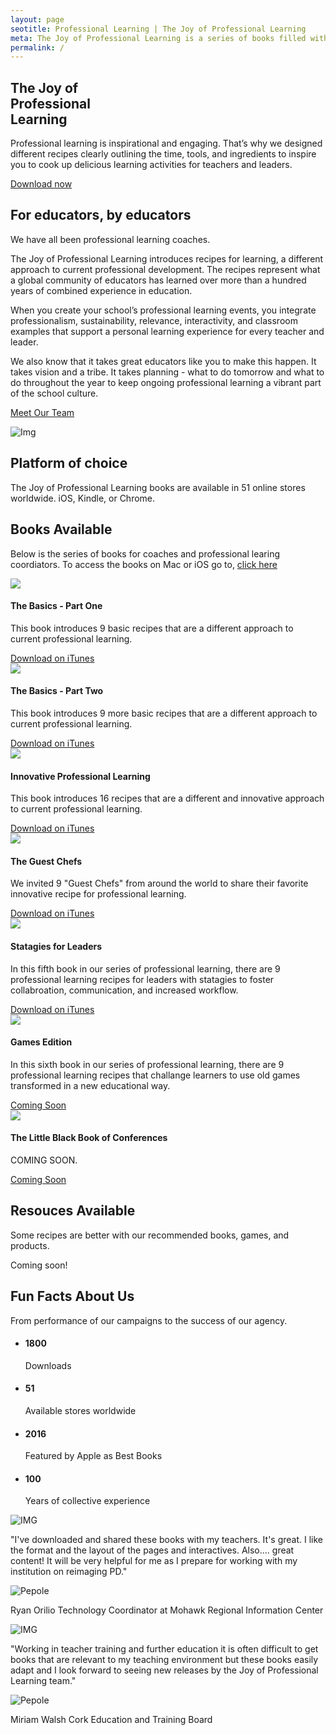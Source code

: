 ```yaml
---
layout: page
seotitle: Professional Learning | The Joy of Professional Learning
meta: The Joy of Professional Learning is a series of books filled with innovative recipes to enhance professional learning experiences. 
permalink: /
---
```


<!-- Slider Start -->
<section id="slider">
  <div class="container">
    <div class="row">
      <div class="col-md-10 col-md-offset-2">
        <div class="block">
          <h1 class="animated fadeInUp"> The Joy of<br>Professional<br>Learning</h1>
          <p class="animated fadeInUp">Professional learning is inspirational and engaging. That’s why we designed different recipes clearly outlining the time, tools, and ingredients to inspire you to cook up delicious learning activities for teachers and leaders.</p>
          <p class="animated fadeInUp"><a href="https://itunes.apple.com/us/author/christine-klynen/id1155095017?mt=11">Download now</a></p>
        </div>
      </div>
    </div>
  </div>
</section>
<!-- Wrapper Start -->
<section id="intro">
  <div class="container">
    <div class="row">
      <div class="col-md-7 col-sm-12">
        <div class="block">
          <div class="section-title">
            <h2>For educators, by educators</h2>
            <p>We have all been professional learning coaches.</p>
          </div>
          <p>The Joy of Professional Learning introduces recipes for learning, a different approach to current professional development. The recipes represent what a global community of educators has learned over more than a hundred years of combined experience in education.</p>
          <p>When you create your school’s professional learning events, you integrate professionalism, sustainability, relevance, interactivity, and classroom examples that support a personal learning experience for every teacher and leader.</p>
          <p>We also know that it takes great educators like you to make this happen. It takes vision and a tribe. It takes planning - what to do tomorrow and what to do throughout the year to keep ongoing professional learning a vibrant part of the school culture.</p>
        </div>
        <p><a href="/about/">Meet Our Team</a></p>
      </div><!-- .col-md-7 close -->
      <div class="col-md-5 col-sm-12">
        <div class="block">
          <img src="img/Logo Guests.png" alt="Img">
        </div>
      </div><!-- .col-md-5 close -->
    </div>
  </div>
</section>

<section id="feature">
  <div class="container">
    <div class="row">
      <div class="col-md-6 col-md-offset-6">
        <h2>Platform of choice</h2>
        <p>The Joy of Professional Learning books are available in 51 online stores worldwide. iOS, Kindle, or Chrome. </p>
      </div>
    </div>
  </div>
</section>

<!-- Service Start -->
<section id="service">
  <div class="container">
    <div class="row">
      <div class="section-title">
        <h2>Books Available</h2>
        <p>Below is the series of books for coaches and professional learing coordiators. To access the books on Mac or iOS go to, <a href="https://itunes.apple.com/us/author/christine-klynen/id1155095017?mt=11">click here</a></p>
      </div>
    </div>
    <div class="row ">
      <div class="col-sm-6 col-md-3">
        <div class="service-item">
          <img src="img/joy-professional-learning-basics-v1.png" />
          <h4>The Basics - Part One</h4>
          <p>This book introduces 9 basic recipes that are a different approach to current professional learning.</p>
          <a class="btn btn-view-works" href="https://itunes.apple.com/us/book/the-joy-of-professional-learning-the-basics-part-one/id1164710031?mt=11">Download on iTunes</a>
        </div>
      </div>
      <div class="col-sm-6 col-md-3">
        <div class="service-item">
          <img src="img/joy-professional-learning-basics-v2.png" />
          <h4>The Basics - Part Two</h4>
          <p>This book introduces 9 more basic recipes that are a different approach to current professional learning.</p>
          <a class="btn btn-view-works" href="https://itunes.apple.com/us/book/the-joy-of-professional-learning-the-basics-part-two/id1175094462?mt=11">Download on iTunes</a>
        </div>
      </div>
      <div class="col-sm-6 col-md-3">
        <div class="service-item">
          <img src="img/joy-professional-learning-innovative.png" />
          <h4>Innovative Professional Learning</h4>
          <p>This book introduces 16 recipes that are a different and innovative approach to current professional learning.</p>
          <a class="btn btn-view-works" href="https://itunes.apple.com/us/book/the-joy-of-professional-learning/id1155093835?mt=11">Download on iTunes</a>
        </div>
      </div>
      <div class="col-sm-6 col-md-3">
        <div class="service-item">
          <img src="img/Cover Guest Chefs.png" />
          <h4>The Guest Chefs</h4>
          <p> We invited 9 "Guest Chefs" from around the world to share their favorite innovative recipe for professional learning. </p>
          <a class="btn btn-view-works" href="https://itunes.apple.com/us/book/the-joy-of-professional-learning-the-guest-chefs/id1215839734?mt=11">Download on iTunes</a>
        </div>
      </div>
    </div>
    <div class="row">
      <div class="col-sm-6 col-md-3">
        <div class="service-item">
          <img src="img/Cover Leadership.png" />
          <h4>Statagies for Leaders</h4>
          <p>In this fifth book in our series of professional learning, there are 9 professional learning recipes for leaders with statagies to foster collabroation, communication, and increased workflow.</p>
          <a class="btn btn-view-works" href="https://itunes.apple.com/us/book/the-joy-of-professional-learning-strategies-for-leaders/id1235488390?mt=11">Download on iTunes</a>
        </div>
      </div>
      <div class="col-sm-6 col-md-3">
        <div class="service-item">
          <img src="img/Cover Games.png" />
          <h4>Games Edition</h4>
          <p>In this sixth book in our series of professional learning, there are 9 professional learning recipes that challange learners to use old games transformed in a new educational way.</p>
          <a class="btn btn-view-works" href="https://itunes.apple.com/us/author/christine-klynen/id1155095017?mt=11">Coming Soon</a>
        </div>
      </div>
      <div class="col-sm-6 col-md-3">
        <div class="service-item">
          <img src="img/joy-professional-learning-confrences.png" />
          <h4>The Little Black Book of Conferences</h4>
          <p>COMING SOON.</p>
          <a class="btn btn-view-works" href="https://itunes.apple.com/us/author/christine-klynen/id1155095017?mt=11">Coming Soon</a>
          </div>
        </div>
      </div>
    </div>
</section>

<!-- Call to action Start -->
<section id="call-to-action">
  <div class="container">
    <div class="row">
      <div class="col-md-12">
        <div class="block">
          <h2>Resouces Available</h2>
          <p>Some recipes are better with our recommended books, games, and products.</p>
          <p class="btn btn-default btn-call-to-action" href="/resouces/">Coming soon!</p>
        </div>
      </div>
    </div>
  </div>
</section>
<!-- Content Start -->
<section id="testimonial">
  <div class="container">
    <div class="row">
      <div class="section-title text-center">
        <h2>Fun Facts About Us</h2>
        <p>From performance of our campaigns to the success of our agency.</p>
      </div>
    </div>
    <div class="row">
      <div class="col-md-6">
        <div class="block">
          <ul class="counter-box clearfix">
            <li>
              <div class="block">
                <i class="ion-ios-glasses-outline"></i>
                <h4 class="counter">1800</h4>
                <span>Downloads</span>
              </div>
            </li>
            <li>
              <div class="block">
                <i class="ion-ios-chatboxes-outline"></i>
                <h4 class="counter">51</h4>
                <span>Available stores worldwide</span>
              </div>
            </li>
            <li>
              <div class="block">
                <i class="ion-ios-compose-outline"></i>
                <h4><span class="counter">2016</span></h4>
                <span>Featured by Apple as Best Books</span>
              </div>
            </li>
            <li>
              <div class="block">
                <i class="ion-ios-timer-outline"></i>
                <h4 class="counter">100</h4>
                <span>Years of collective experience</span>
              </div>
            </li>
          </ul>
        </div>
      </div>
      <div class="col-md-6">
        <div class="testimonial-carousel">
          <div id="testimonial-slider" class="owl-carousel">
            <div>
                <img src="img/cotation.png" alt="IMG">
                <p>"I've downloaded and shared these books with my teachers. It's great. I like the format and the layout of the pages and interactives. Also.... great content! It will be very helpful for me as I prepare for working with my institution on reimaging PD."</p>
                <div class="user">
                  <img src="img/item-img1.jpg" alt="Pepole">
                  <p><span>Ryan Orilio </span> Technology Coordinator at Mohawk Regional Information Center</p>
                </div>
            </div>
            <div>
              <img src="img/cotation.png" alt="IMG">
                <p>"Working in teacher training and further education it is often difficult to get books that are relevant to my teaching environment but these books easily adapt and I look forward to seeing new releases by the Joy of Professional Learning team."</p>
                <div class="user">
                  <img src="img/item-img2.jpg" alt="Pepole">
                  <p><span>Miriam Walsh</span> Cork Education and Training Board
</p>
                </div>
            </div>
          </div>
        </div>
      </div>
    </div>
  </div>
</section>
